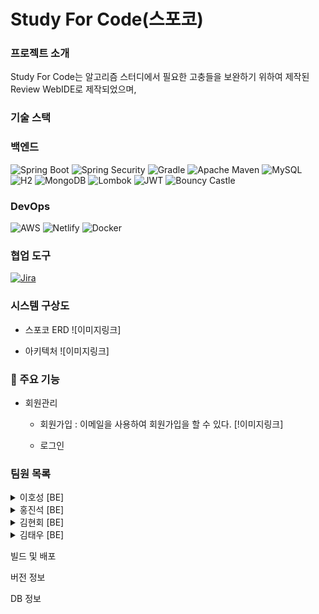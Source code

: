 # Study For Code(스포코)
### 프로젝트 소개
Study For Code는 알고리즘 스터디에서 필요한 고충들을 보완하기 위하여 제작된 Review WebIDE로 제작되었으며,




### 기술 스택

### 백엔드
![Spring Boot](https://img.shields.io/badge/Spring_Boot-6DB33F?style=for-the-badge&logo=spring-boot&logoColor=white)
![Spring Security](https://img.shields.io/badge/Spring_Security-6DB33F?style=for-the-badge&logo=spring-security&logoColor=white)
![Gradle](https://img.shields.io/badge/Gradle-02303A?style=for-the-badge&logo=gradle&logoColor=white)
![Apache Maven](https://img.shields.io/badge/Apache_Maven-C71A36?style=for-the-badge&logo=apache-maven&logoColor=white)
![MySQL](https://img.shields.io/badge/MySQL-4479A1?style=for-the-badge&logo=mysql&logoColor=white)
![H2](https://img.shields.io/badge/H2-007BFF?style=for-the-badge&logo=h2&logoColor=white)
![MongoDB](https://img.shields.io/badge/MongoDB-47A248?style=for-the-badge&logo=mongodb&logoColor=white)
![Lombok](https://img.shields.io/badge/Lombok-CC2233?style=for-the-badge&logo=lombok&logoColor=white)
![JWT](https://img.shields.io/badge/JWT-000000?style=for-the-badge&logo=json-web-tokens&logoColor=white)
![Bouncy Castle](https://img.shields.io/badge/Bouncy_Castle-6600CC?style=for-the-badge&logo=bouncycastle&logoColor=white)

### DevOps
![AWS](https://img.shields.io/badge/Amazon_AWS-232F3E?style=for-the-badge&logo=amazon-aws&logoColor=white)
![Netlify](https://img.shields.io/badge/Netlify-00C7B7?style=for-the-badge&logo=netlify&logoColor=white)
![Docker](https://img.shields.io/badge/Docker-2496ED?style=for-the-badge&logo=docker&logoColor=white)

### 협업 도구
[![Jira](https://img.shields.io/badge/Jira-0052CC?style=for-the-badge&logo=jira&logoColor=white)](https://www.atlassian.com/software/jira)

### 시스템 구상도
 - 스포코 ERD
   ![이미지링크]


- 아키텍처
  ![이미지링크]



### 📌 주요 기능
- 회원관리
  - 회원가입
    : 이메일을 사용하여 회원가입을 할 수 있다.
    [!이미지링크]


  - 로그인





### 팀원 목록

<details>
  <summary> 이호성 [BE]</summary>
  <ul>
    <li>팀장</li>
    <li>Database</li>
    <li>Login API / JWT</li>
    <li>동영상 제작</li>
  </ul>
</details>

<details>
  <summary> 홍진석 [BE]</summary>
  <ul>
    <li>Kurento 코드 포팅/수정</li>
    <li>시그널링 서버 구축</li>
    <li>User API</li>
  </ul>
</details>

<details>
  <summary> 김현회 [BE]</summary>
  <ul>
    <li>Kurento 코드 포팅/수정</li>
    <li>시그널링 서버 구축</li>
    <li>Conference API</li>
  </ul>
</details>

<details>
  <summary> 김태우 [BE]</summary>
  <ul>
    <li> 회원가입 및 로그인 </li>
    <li> Jira Confluence 관리 </li>
  </ul>
</details>


빌드 및 배포

버전 정보

DB 정보


